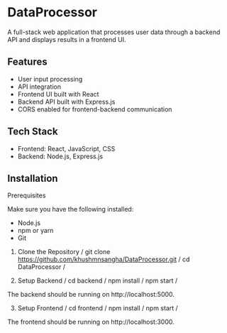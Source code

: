 # DataProcessor

A full-stack web application that processes user data through a backend API and displays results in a frontend UI.

## Features

- User input processing
- API integration
- Frontend UI built with React
- Backend API built with Express.js
- CORS enabled for frontend-backend communication

## Tech Stack

- Frontend: React, JavaScript, CSS
- Backend: Node.js, Express.js

## Installation

Prerequisites

Make sure you have the following installed:
- Node.js
- npm or yarn
- Git

1. Clone the Repository /
git clone https://github.com/khushmnsangha/DataProcessor.git /
cd DataProcessor /

2. Setup Backend /
cd backend /
npm install /
npm start /

The backend should be running on http://localhost:5000.

3. Setup Frontend /
cd frontend /
npm install /
npm start /

The frontend should be running on http://localhost:3000.